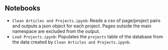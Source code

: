 ## Notebooks

* `Clean Articles and Projects.ipynb`: 
Reads a csv of page/project pairs and outputs a json object for each project.
Pages outside the main namespace are excluded from the output.
* `Load Projects.ipynb`: Populates the `projects` table of the database from the
data created by `Clean Articles and Projects.ipynb`.
